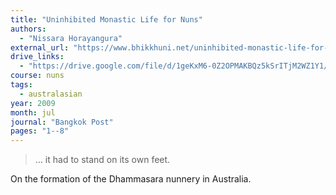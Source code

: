 ```yaml
---
title: "Uninhibited Monastic Life for Nuns"
authors:
  - "Nissara Horayangura"
external_url: "https://www.bhikkhuni.net/uninhibited-monastic-life-for-nuns/"
drive_links:
  - "https://drive.google.com/file/d/1geKxM6-0Z2OPMAKBQz5kSrITjM2WZ1Y1/view?usp=drivesdk"
course: nuns
tags:
  - australasian
year: 2009
month: jul
journal: "Bangkok Post"
pages: "1--8"
---
```


> … it had to stand on its own feet.

On the formation of the Dhammasara nunnery in Australia.
